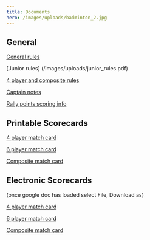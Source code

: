 ```yaml
---
title: Documents
hero: /images/uploads/badminton_2.jpg
---
```

## General

[General rules](https://docs.google.com/document/d/1P_wMLAwqHUwoejLpIUeyCnKEhmCebcnYcbi6PGqTrSY/edit)

[Junior rules]
(/images/uploads/junior_rules.pdf)

[4 player and composite rules](https://docs.google.com/document/d/1A1w8PfIezoQjoJttcDfo6vnJbSSy_v_JT2g0QJiYjQM/edit)

[Captain notes](https://docs.google.com/document/d/1SocFWDxyqVwBKSN2pYRlecyolxUi39cZLjZn0EsTgdQ/edit#)

[Rally points scoring info](https://docs.google.com/document/d/1O9OtdByddgmNBAY-1ixU7-5Ad8CtySftiuibTxYaDSA/edit)

## Printable Scorecards

[4 player match card](https://drive.google.com/file/d/1g6O0UqftyJzsnKRQb91Xyq-uLOOCc20o/view)

[6 player match card](https://drive.google.com/drive/folders/18v1DP07cLZBhpNbT4RzlG1fFR9yOA7XU)

[Composite match card](https://drive.google.com/file/d/1f_ZaOmkMVALmYmAOVjGWoKsaK-VcUN8P/view?usp=sharing)

## Electronic Scorecards

(once google doc has loaded select File, Download as)

[4 player match card](https://docs.google.com/spreadsheets/d/1KsXYJmY8YgrYKLoijZClxKNpOi_TdDX9Kedc5dqN8MI/edit?usp=sharing)

[6 player match card](https://docs.google.com/spreadsheets/d/1GQ4AHcUGXGfDfAI7aK6OcM5nwXYYU1yG_I8GOb9cbXk/edit?usp=sharing)

[Composite match card](https://docs.google.com/spreadsheets/d/1x6c8WwdF2AT-67sw5t3rij6asaEGOatmX0vp_vhZSEU/edit#gid=1204780575)
